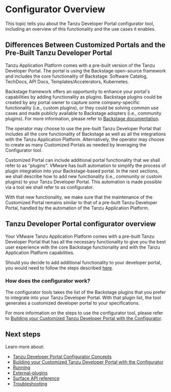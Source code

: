 # Configurator Overview

This topic tells you about the Tanzu Developer Portal configurator tool, including an overview of
this functionality and the use cases it enables.

## <a id="diff"></a> Differences Between Customized Portals and the Pre-Built Tanzu Developer Portal

Tanzu Application Platform comes with a pre-built version of the Tanzu Developer Portal. The portal is using the Backstage open-source framework and includes the core functionality of Backstage: Software Catalog, TechDocs, API Docs, Templates/Accelerators, Kubernetes.

Backstage framework offers an opportunity to enhance your portal's capabilities by adding functionality as plugins. Backstage plugins could be created by any portal owner to capture some company-specific functionality (i.e., custom plugins), or they could be solving common use cases and made publicly available to Backstage adopters (i.e., community plugins). For more information, please refer to [Backstage documentation](https://backstage.io/docs/overview/what-is-backstage).

The operator may choose to use the pre-built Tanzu Developer Portal that includes all the core functionality of Backstage as well as all the integrations with the Tanzu Application Platform. Alternatively, the operator may choose to create as many Customized Portals as needed by leveraging the Configurator tool.

Customized Portal can include additional portal functionality that we shall refer to as "plugins". VMware has built automation to simplify the process of plugin integration into your Backstage-based portal. In the next sections, we shall describe how to add new functionality (i.e., community or custom plugins) to your Tanzu Developer Portal. This automation is made possible via a tool we shall refer to as configurator.

With that new functionality, we make sure that the maintenance of the Customized Portal remains similar to that of a pre-built Tanzu Developer Portal, handled by the automation of the Tanzu Application Platform.

## <a id="overview"></a> Tanzu Developer Portal configurator overview

Your VMware Tanzu Application Platform comes with a pre-built Tanzu Developer Portal that has all the necessary functionality to give you the best user experience with the core Backstage functionality and with the Tanzu Application Platform capabilities.

Should you decide to add additional functionality to your developer portal, you would need to follow the steps described [here](link-to-section).

### <a id="how-does-it-work"></a>How does the configurator work?

The configurator tools takes the list of the Backstage plugins that you prefer to integrate into your Tanzu Developer Portal. With that plugin list, the tool generates a customized developer portal to your specifications.

For more information on the steps to use the configurator tool, please refer to [Building your Customized Tanzu Developer Portal with the Configurator](building.hbs.md).

## <a id="next-steps"></a>Next steps

Learn more about:

- [Tanzu Developer Portal Configurator Concepts](concepts.hbs.md)
- [Building your Customized Tanzu Developer Portal with the Configurator](building.hbs.md)
- [Running](running.hbs.md)
- [External-plugins](external-plugins.hbs.md)
- [Surface API reference](surface-api-reference.hbs.md)
- [Troubleshooting](troubleshooting.hbs.md)